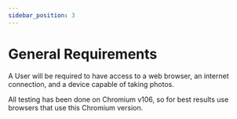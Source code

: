 ```yaml
---
sidebar_position: 3
---
```


# General Requirements

A User will be required to have access to a web browser, an internet connection, and a device capable of taking photos.

All testing has been done on Chromium v106, so for best results use browsers that use this Chromium version.
